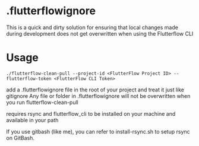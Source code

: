 # .flutterflowignore
This is a quick and dirty solution for ensuring that local changes made during 
development does not get overwritten when using the Flutterflow CLI

# Usage

```
./flutterflow-clean-pull --project-id <FlutterFlow Project ID> --flutterflow-token <FlutterFlow CLI Token>
```
add a .flutterflowignore file in the root of your project and treat it just like gitignore
Any file or folder in .flutterflowignore will not be overwritten when you run flutterflow-clean-pull

requires rsync and flutterflow_cli to be installed on your machine and available in your path


If you use gitbash (like me), you can refer to install-rsync.sh to setup rsync on GitBash.
